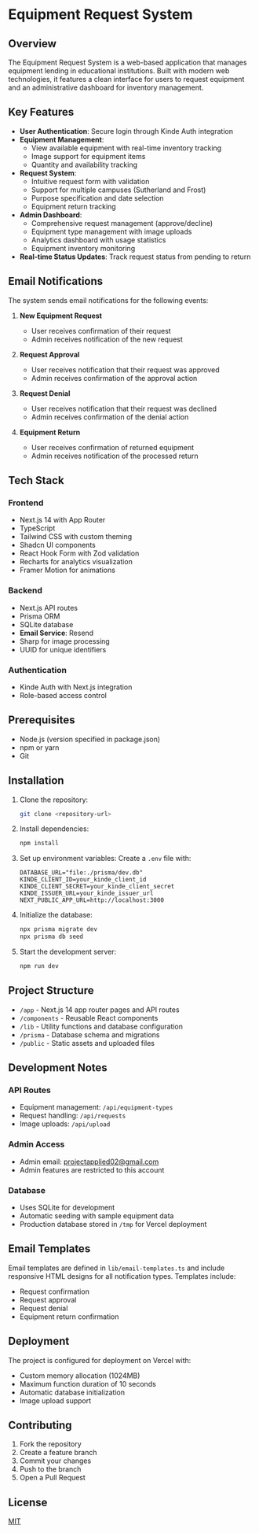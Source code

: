 # Equipment Request System

## Overview

The Equipment Request System is a web-based application that manages equipment lending in educational institutions. Built with modern web technologies, it features a clean interface for users to request equipment and an administrative dashboard for inventory management.

## Key Features

- **User Authentication**: Secure login through Kinde Auth integration
- **Equipment Management**: 
  - View available equipment with real-time inventory tracking
  - Image support for equipment items
  - Quantity and availability tracking
- **Request System**:
  - Intuitive request form with validation
  - Support for multiple campuses (Sutherland and Frost)
  - Purpose specification and date selection
  - Equipment return tracking
- **Admin Dashboard**:
  - Comprehensive request management (approve/decline)
  - Equipment type management with image uploads
  - Analytics dashboard with usage statistics
  - Equipment inventory monitoring
- **Real-time Status Updates**: Track request status from pending to return

## Email Notifications

The system sends email notifications for the following events:

1. **New Equipment Request**
   - User receives confirmation of their request
   - Admin receives notification of the new request

2. **Request Approval**
   - User receives notification that their request was approved
   - Admin receives confirmation of the approval action

3. **Request Denial**
   - User receives notification that their request was declined
   - Admin receives confirmation of the denial action

4. **Equipment Return**
   - User receives confirmation of returned equipment
   - Admin receives notification of the processed return

## Tech Stack

### Frontend
- Next.js 14 with App Router
- TypeScript
- Tailwind CSS with custom theming
- Shadcn UI components
- React Hook Form with Zod validation
- Recharts for analytics visualization
- Framer Motion for animations

### Backend
- Next.js API routes
- Prisma ORM
- SQLite database
- **Email Service**: Resend
- Sharp for image processing
- UUID for unique identifiers

### Authentication
- Kinde Auth with Next.js integration
- Role-based access control

## Prerequisites

- Node.js (version specified in package.json)
- npm or yarn
- Git

## Installation

1. Clone the repository:
   ```bash
   git clone <repository-url>
   ```

2. Install dependencies:
   ```bash
   npm install
   ```

3. Set up environment variables:
   Create a `.env` file with:
   ```env
   DATABASE_URL="file:./prisma/dev.db"
   KINDE_CLIENT_ID=your_kinde_client_id
   KINDE_CLIENT_SECRET=your_kinde_client_secret
   KINDE_ISSUER_URL=your_kinde_issuer_url
   NEXT_PUBLIC_APP_URL=http://localhost:3000
   ```

4. Initialize the database:
   ```bash
   npx prisma migrate dev
   npx prisma db seed
   ```

5. Start the development server:
   ```bash
   npm run dev
   ```

## Project Structure

- `/app` - Next.js 14 app router pages and API routes
- `/components` - Reusable React components
- `/lib` - Utility functions and database configuration
- `/prisma` - Database schema and migrations
- `/public` - Static assets and uploaded files

## Development Notes

### API Routes
- Equipment management: `/api/equipment-types`
- Request handling: `/api/requests`
- Image uploads: `/api/upload`

### Admin Access
- Admin email: projectapplied02@gmail.com
- Admin features are restricted to this account

### Database
- Uses SQLite for development
- Automatic seeding with sample equipment data
- Production database stored in `/tmp` for Vercel deployment

## Email Templates

Email templates are defined in `lib/email-templates.ts` and include responsive HTML designs for all notification types. Templates include:

- Request confirmation
- Request approval
- Request denial
- Equipment return confirmation

## Deployment

The project is configured for deployment on Vercel with:
- Custom memory allocation (1024MB)
- Maximum function duration of 10 seconds
- Automatic database initialization
- Image upload support

## Contributing

1. Fork the repository
2. Create a feature branch
3. Commit your changes
4. Push to the branch
5. Open a Pull Request

## License

[MIT](https://choosealicense.com/licenses/mit/)